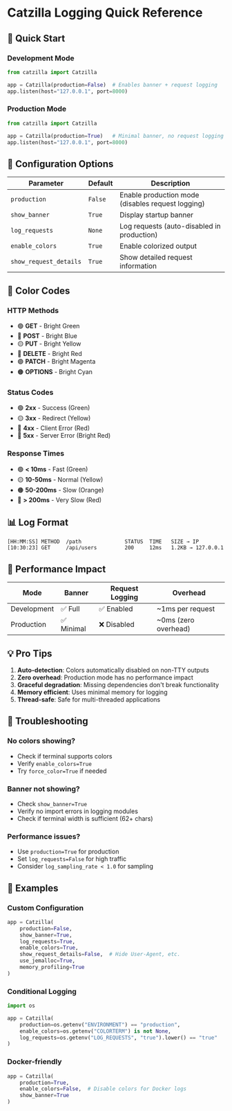 # Catzilla Logging Quick Reference

## 🚀 Quick Start

### Development Mode
```python
from catzilla import Catzilla

app = Catzilla(production=False)  # Enables banner + request logging
app.listen(host="127.0.0.1", port=8000)
```

### Production Mode
```python
from catzilla import Catzilla

app = Catzilla(production=True)   # Minimal banner, no request logging
app.listen(host="127.0.0.1", port=8000)
```

## 🎨 Configuration Options

| Parameter | Default | Description |
|-----------|---------|-------------|
| `production` | `False` | Enable production mode (disables request logging) |
| `show_banner` | `True` | Display startup banner |
| `log_requests` | `None` | Log requests (auto-disabled in production) |
| `enable_colors` | `True` | Enable colorized output |
| `show_request_details` | `True` | Show detailed request information |

## 🌈 Color Codes

### HTTP Methods
- 🟢 **GET** - Bright Green
- 🔵 **POST** - Bright Blue
- 🟡 **PUT** - Bright Yellow
- 🔴 **DELETE** - Bright Red
- 🟣 **PATCH** - Bright Magenta
- 🟠 **OPTIONS** - Bright Cyan

### Status Codes
- 🟢 **2xx** - Success (Green)
- 🟡 **3xx** - Redirect (Yellow)
- 🔴 **4xx** - Client Error (Red)
- 🔴 **5xx** - Server Error (Bright Red)

### Response Times
- 🟢 **< 10ms** - Fast (Green)
- 🟡 **10-50ms** - Normal (Yellow)
- 🟠 **50-200ms** - Slow (Orange)
- 🔴 **> 200ms** - Very Slow (Red)

## 📊 Log Format

```
[HH:MM:SS] METHOD  /path              STATUS  TIME   SIZE → IP
[10:30:23] GET     /api/users         200     12ms   1.2KB → 127.0.0.1
```

## 🔧 Performance Impact

| Mode | Banner | Request Logging | Overhead |
|------|--------|----------------|----------|
| Development | ✅ Full | ✅ Enabled | ~1ms per request |
| Production | ✅ Minimal | ❌ Disabled | ~0ms (zero overhead) |

## 💡 Pro Tips

1. **Auto-detection**: Colors automatically disabled on non-TTY outputs
2. **Zero overhead**: Production mode has no performance impact
3. **Graceful degradation**: Missing dependencies don't break functionality
4. **Memory efficient**: Uses minimal memory for logging
5. **Thread-safe**: Safe for multi-threaded applications

## 🐛 Troubleshooting

### No colors showing?
- Check if terminal supports colors
- Verify `enable_colors=True`
- Try `force_color=True` if needed

### Banner not showing?
- Check `show_banner=True`
- Verify no import errors in logging modules
- Check if terminal width is sufficient (62+ chars)

### Performance issues?
- Use `production=True` for production
- Set `log_requests=False` for high traffic
- Consider `log_sampling_rate < 1.0` for sampling

## 📖 Examples

### Custom Configuration
```python
app = Catzilla(
    production=False,
    show_banner=True,
    log_requests=True,
    enable_colors=True,
    show_request_details=False,  # Hide User-Agent, etc.
    use_jemalloc=True,
    memory_profiling=True
)
```

### Conditional Logging
```python
import os

app = Catzilla(
    production=os.getenv("ENVIRONMENT") == "production",
    enable_colors=os.getenv("COLORTERM") is not None,
    log_requests=os.getenv("LOG_REQUESTS", "true").lower() == "true"
)
```

### Docker-friendly
```python
app = Catzilla(
    production=True,
    enable_colors=False,  # Disable colors for Docker logs
    show_banner=True
)
```
